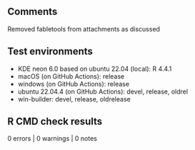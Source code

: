 ## Comments

Removed fabletools from attachments as discussed

## Test environments

* KDE neon 6.0 based on ubuntu 22.04 (local): R 4.4.1
* macOS (on GitHub Actions): release
* windows (on GitHub Actions): release
* ubuntu 22.04.4 (on GitHub Actions): devel, release, oldrel
* win-builder: devel, release, oldrelease

## R CMD check results

0 errors | 0 warnings | 0 notes

